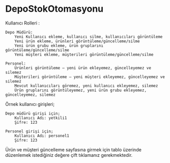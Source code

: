 # DepoStokOtomasyonu

Kullanıcı Rolleri :

	Depo Müdürü:
		Yeni Kullanıcı ekleme, kullanıcı silme, kullanıcıları görüntüleme
		Yeni ürün ekleme, ürünleri görüntüleme/güncelleme/silme
		Yeni ürün grubu ekleme, ürün gruplarını görüntüleme/güncelleme/silme
		Yeni müşteri ekleme, müşterileri görüntüleme/güncelleme/silme

	Personel:
		Ürünleri görüntüleme – yeni ürün ekleyemez, güncelleyemez ve silemez
		Müşterileri görüntüleme – yeni müşteri ekleyemez, güncelleyemez ve silemez
		Mevcut kullanıcıları göremez, yeni kullanıcı ekleyemez, silemez
		Ürün gruplarını görüntüleyemez, yeni ürün grubu ekleyemez, güncelleyemez, silemez

Örnek kullanıcı girişleri;

	Depo müdürü girişi için;
		Kullanıcı Adı: yetkili1 
		Şifre: 123
		
	Personel girişi için;
		Kullanıcı Adı: personel1
		Şifre: 123
		
Ürün ve müşteri güncelleme sayfasına girmek için tablo üzerinde düzenlemek istediğiniz değere çift tıklamanız gerekmektedir.
